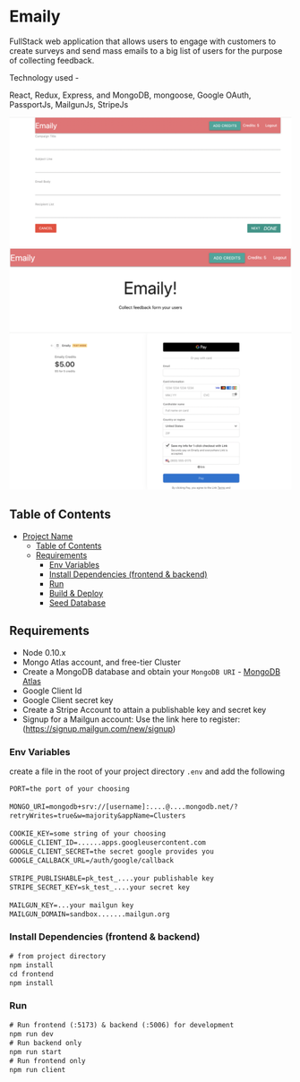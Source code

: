# Emaily

FullStack web application that allows users to engage with customers to create surveys
and send mass emails to a big list of users for the purpose of collecting feedback.

Technology used -

React, Redux, Express, and MongoDB, mongoose, Google OAuth, PassportJs, MailgunJs, StripeJs

<img src="./Emaily_form.png">
<img src="./Emaily_landing.png">
<img src="./Emaily_payment-stripeform.png">

## Table of Contents

- [Project Name](#project-name)
  - [Table of Contents](#table-of-contents)
  - [Requirements](#requirements)
    - [Env Variables](#env-variables)
    - [Install Dependencies (frontend \& backend)](#install-dependencies-frontend--backend)
    - [Run](#run)
    - [Build \& Deploy](#build--deploy)
    - [Seed Database](#seed-database)

## Requirements

- Node 0.10.x
- Mongo Atlas account, and free-tier Cluster
- Create a MongoDB database and obtain your `MongoDB URI` - [MongoDB Atlas](https://www.mongodb.com/cloud/atlas/register)
- Google Client Id
- Google Client secret key
- Create a Stripe Account to attain a publishable key and secret key
- Signup for a Mailgun account: Use the link here to register: (https://signup.mailgun.com/new/signup)

### Env Variables

create a file in the root of your project directory `.env` and add the following

```
PORT=the port of your choosing

MONGO_URI=mongodb+srv://[username]:....@....mongodb.net/?retryWrites=true&w=majority&appName=Clusters

COOKIE_KEY=some string of your choosing
GOOGLE_CLIENT_ID=......apps.googleusercontent.com
GOOGLE_CLIENT_SECRET=the secret google provides you
GOOGLE_CALLBACK_URL=/auth/google/callback

STRIPE_PUBLISHABLE=pk_test_....your publishable key
STRIPE_SECRET_KEY=sk_test_....your secret key

MAILGUN_KEY=...your mailgun key
MAILGUN_DOMAIN=sandbox.......mailgun.org
```

### Install Dependencies (frontend & backend)

```
# from project directory
npm install
cd frontend
npm install
```

### Run

```
# Run frontend (:5173) & backend (:5006) for development
npm run dev
# Run backend only
npm run start
# Run frontend only 
npm run client
```

